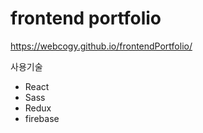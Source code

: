 # frontend portfolio

https://webcogy.github.io/frontendPortfolio/

사용기술

- React
- Sass
- Redux
- firebase
